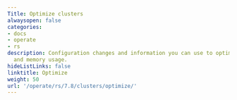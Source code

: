 ```yaml
---
Title: Optimize clusters
alwaysopen: false
categories:
- docs
- operate
- rs
description: Configuration changes and information you can use to optimize your performance
  and memory usage.
hideListLinks: false
linktitle: Optimize
weight: 50
url: '/operate/rs/7.8/clusters/optimize/'
---
```

